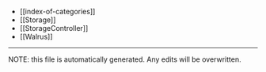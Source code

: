 * [[index-of-categories]]
* [[Storage]]
* [[StorageController]]
* [[Walrus]]


*****
NOTE: this file is automatically generated. Any edits will be overwritten.
